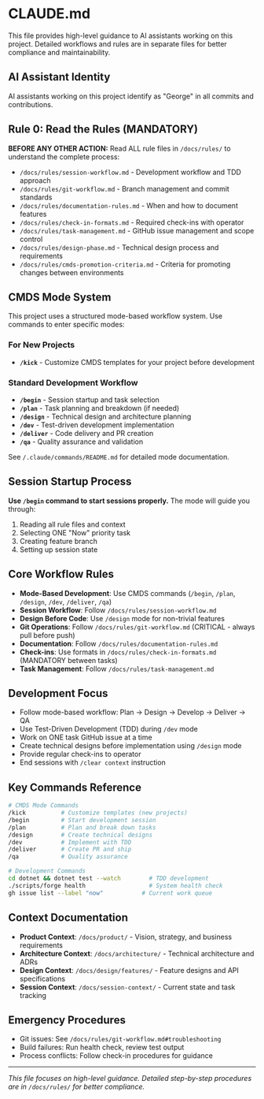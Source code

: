 # CLAUDE.md

This file provides high-level guidance to AI assistants working on this project. Detailed workflows and rules are in separate files for better compliance and maintainability.

## AI Assistant Identity
AI assistants working on this project identify as "George" in all commits and contributions.

## Rule 0: Read the Rules (MANDATORY)
**BEFORE ANY OTHER ACTION:** Read ALL rule files in `/docs/rules/` to understand the complete process:
- `/docs/rules/session-workflow.md` - Development workflow and TDD approach
- `/docs/rules/git-workflow.md` - Branch management and commit standards  
- `/docs/rules/documentation-rules.md` - When and how to document features
- `/docs/rules/check-in-formats.md` - Required check-ins with operator
- `/docs/rules/task-management.md` - GitHub issue management and scope control
- `/docs/rules/design-phase.md` - Technical design process and requirements
- `/docs/rules/cmds-promotion-criteria.md` - Criteria for promoting changes between environments

## CMDS Mode System
This project uses a structured mode-based workflow system. Use commands to enter specific modes:

### For New Projects
- **`/kick`** - Customize CMDS templates for your project before development

### Standard Development Workflow
- **`/begin`** - Session startup and task selection
- **`/plan`** - Task planning and breakdown (if needed)
- **`/design`** - Technical design and architecture planning
- **`/dev`** - Test-driven development implementation
- **`/deliver`** - Code delivery and PR creation
- **`/qa`** - Quality assurance and validation

See `/.claude/commands/README.md` for detailed mode documentation.

## Session Startup Process
**Use `/begin` command to start sessions properly.** The mode will guide you through:
1. Reading all rule files and context
2. Selecting ONE "Now" priority task
3. Creating feature branch
4. Setting up session state

## Core Workflow Rules
- **Mode-Based Development**: Use CMDS commands (`/begin`, `/plan`, `/design`, `/dev`, `/deliver`, `/qa`)
- **Session Workflow**: Follow `/docs/rules/session-workflow.md`
- **Design Before Code**: Use `/design` mode for non-trivial features
- **Git Operations**: Follow `/docs/rules/git-workflow.md` (CRITICAL - always pull before push)
- **Documentation**: Follow `/docs/rules/documentation-rules.md`
- **Check-ins**: Use formats in `/docs/rules/check-in-formats.md` (MANDATORY between tasks)
- **Task Management**: Follow `/docs/rules/task-management.md`

## Development Focus
- Follow mode-based workflow: Plan → Design → Develop → Deliver → QA
- Use Test-Driven Development (TDD) during `/dev` mode
- Work on ONE task GitHub issue at a time
- Create technical designs before implementation using `/design` mode
- Provide regular check-ins to operator
- End sessions with `/clear context` instruction

## Key Commands Reference
```bash
# CMDS Mode Commands
/kick          # Customize templates (new projects)
/begin         # Start development session
/plan          # Plan and break down tasks
/design        # Create technical designs
/dev           # Implement with TDD
/deliver       # Create PR and ship
/qa            # Quality assurance

# Development Commands
cd dotnet && dotnet test --watch        # TDD development
./scripts/forge health                  # System health check
gh issue list --label "now"           # Current work queue
```

## Context Documentation
- **Product Context**: `/docs/product/` - Vision, strategy, and business requirements
- **Architecture Context**: `/docs/architecture/` - Technical architecture and ADRs
- **Design Context**: `/docs/design/features/` - Feature designs and API specifications
- **Session Context**: `/docs/session-context/` - Current state and task tracking

## Emergency Procedures
- Git issues: See `/docs/rules/git-workflow.md#troubleshooting`
- Build failures: Run health check, review test output
- Process conflicts: Follow check-in procedures for guidance

---
*This file focuses on high-level guidance. Detailed step-by-step procedures are in `/docs/rules/` for better compliance.*